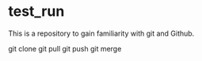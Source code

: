 # test_run
This is a repository to gain familiarity with git and Github.



git clone
git pull
git push
git merge
